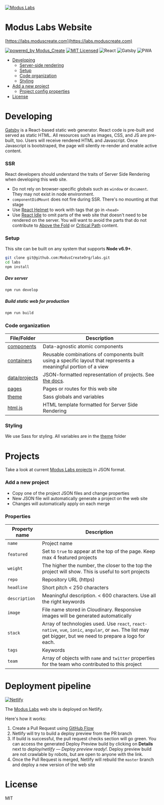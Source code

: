 [![Modus Labs](https://res.cloudinary.com/modus-labs/image/upload/v1531492623/labs/logo-black.svg)](https://labsmoduscreate.com)

# Modus Labs Website

[https://labs.moduscreate.com](https://labs.moduscreate.com)

[![powered_by Modus_Create](https://img.shields.io/badge/powered_by-Modus_Create-blue.svg?longCache=true&style=flat)](https://moduscreate.com)
[![MIT Licensed](https://img.shields.io/badge/license-MIT-blue.svg?longCache=true&style=flat?style=flat-square)](https://github.com/ModusCreateOrg/react-idle/blob/master/LICENSE)
![React](https://img.shields.io/badge/React-orange.svg?longCache=true&style=flat)
![Gatsby](https://img.shields.io/badge/Gatsby-orange.svg?longCache=true&style=flat)
![PWA](https://img.shields.io/badge/Progressive_web_app-brightgreen.svg?longCache=true&style=flat)

- [Developing](#developing)
  - [Server-side rendering](#ssr)
  - [Setup](#setup)
  - [Code organization](#code-organization)
  - [Styling](#styling)
- [Add a new project](#add-a-new-project)
  - [Project config properties](#properties)
- [License](#license)

# Developing

[Gatsby](https://www.gatsbyjs.org/) is a React-based static web generator. React code is pre-built and served as static HTML. All resources such as images, CSS, and JS are pre-built, too. Users will receive rendered HTML and Javascript. Once Javascript is bootstraped, the page will silently re-render and enable active content.

### SSR

React developers should understand the traits of Server Side Rendering when developing this web site.

- Do not rely on browser-specific globals such as `window` or `document`. They may not exist in node environment.
- `componentDidMount` does not fire during SSR. There's no mounting at that stage
- Use [React Helmet](https://github.com/nfl/react-helmet) to work with tags that go in `<head>`
- Use [React Idle](https://github.com/ModusCreateOrg/react-idle/) to omit parts of the web site that doesn't need to be rendered on the server. You will want to avoid the parts that do not contribute to [Above the Fold](https://en.wikipedia.org/wiki/Above_the_fold) or [Critical Path](https://developers.google.com/web/fundamentals/performance/critical-rendering-path/) content.

### Setup

This site can be built on any system that supports **Node v6.9+**.

```sh
git clone git@github.com:ModusCreateOrg/labs.git
cd labs
npm install
```

##### Dev server

```sh
npm run develop
```

##### Build static web for production

```sh
npm run build
```

### Code organization

| File/Folder                          | Description                                                                                                      |
| ------------------------------------ | ---------------------------------------------------------------------------------------------------------------- |
| [components](./src/components)       | Data-agnostic atomic components                                                                                  |
| [containers](./src/containers)       | Reusable combinations of components built using a specific layout that represents a meaningful portion of a view |
| [data/projects](./src/data/projects) | JSON-formatted representation of projects. See [the docs](#properties).                                          |
| [pages](./src/pages)                 | Pages or routes for this web site                                                                                |
| [theme](./src/theme)                 | Sass globals and variables                                                                                       |
| [html.js](./src/html.js)             | HTML template formatted for Server Side Rendering                                                                |

### Styling

We use Sass for styling. All variables are in the [theme](./src/theme) folder

# Projects

Take a look at current [Modus Labs projects](https://github.com/ModusCreateOrg/labs/tree/master/src/data/projects) in JSON format.

### Add a new project

- Copy one of the project JSON files and change properties
- New JSON file will automatically generate a project on the web site
- Changes will automatically apply on each merge

### Properties

| Property name | Description                                                                                                                                                    |
| ------------- | -------------------------------------------------------------------------------------------------------------------------------------------------------------- |
| `name`        | Project name                                                                                                                                                   |
| `featured`    | Set to `true` to appear at the top of the page. Keep max 4 featured projects                                                                                   |
| `weight`      | The higher the number, the closer to the top the project will show. This is useful to sort projects                                                            |
| `repo`        | Repository URL (https)                                                                                                                                         |
| `headline`    | Short pitch < 250 characters                                                                                                                                   |
| `description` | Meaningful description. < 600 characters. Use all the right keywords                                                                                           |
| `image`       | File name stored in Cloudinary. Responsive images will be generated automatically                                                                              |
| `stack`       | Array of technologies used. Use `react`, `react-native`, `vue`, `ionic`, `angular`, or `aws`. The list may get bigger, but we need to prepare a logo for each. |
| `tags`        | Keywords                                                                                                                                                       |
| `team`        | Array of objects with `name` and `twitter` properties for the team who contributed to this project                                                             |

# Deployment pipeline

[![Netlify](https://www.netlify.com/img/global/badges/netlify-color-bg.svg)](https://netlify.com)

The [Modus Labs](https://labs.moduscreate.com) web site is deployed on Netlify.

Here's how it works:

1.  Create a Pull Request using [GitHub Flow](https://guides.github.com/introduction/flow/)
2.  Netlify will try to build a deploy preview from the PR branch
3.  If build is successful, the pull request checks section will go green. You can access the generated Deploy Preview build by clicking on **Details** next to _deploy/netlify — Deploy preview ready!_. Deploy preview build are not crawlable by robots, but are open to anyone with the link.
4.  Once the Pull Request is merged, Netlify will rebuild the `master` branch and deploy a new version of the web site

# License

MIT
